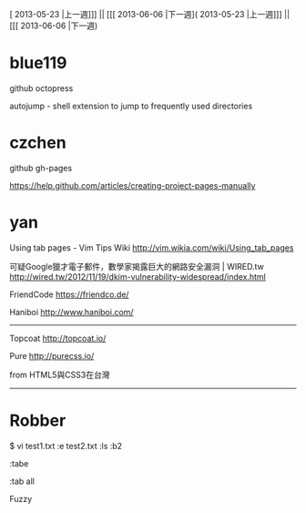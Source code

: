 [ 2013-05-23 |上一週]]] || [[[ 2013-06-06 |下一週]( 2013-05-23 |上一週]]] || [[[ 2013-06-06 |下一週)




# blue119


github octopress

autojump - shell extension to jump to frequently used directories


# czchen


github  gh-pages

<https://help.github.com/articles/creating-project-pages-manually>  

# yan


Using tab pages - Vim Tips Wiki
<http://vim.wikia.com/wiki/Using_tab_pages>  

可疑Google獵才電子郵件，數學家揭露巨大的網路安全漏洞 | WIRED.tw
<http://wired.tw/2012/11/19/dkim-vulnerability-widespread/index.html>  



FriendCode
<https://friendco.de/>  

Haniboi
<http://www.haniboi.com/>  


------

Topcoat
<http://topcoat.io/>  

Pure
<http://purecss.io/>  

from HTML5與CSS3在台灣

------



# Robber


$ vi test1.txt
:e test2.txt
:ls
:b2

:tabe

:tab all

Fuzzy